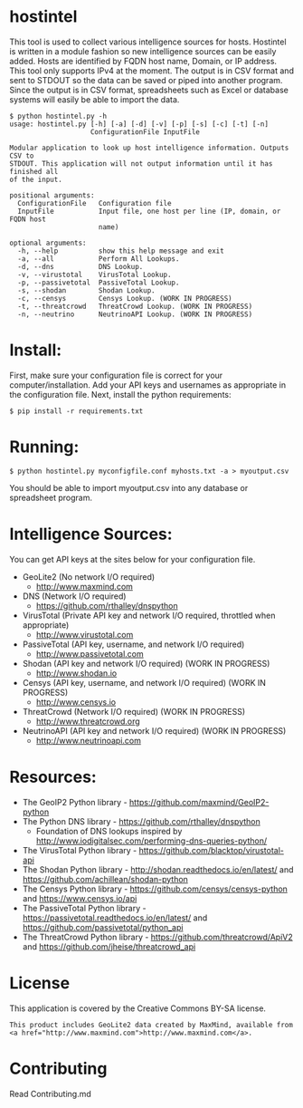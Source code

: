 # hostintel

This tool is used to collect various intelligence sources for hosts.
Hostintel is written in a module fashion so new intelligence sources can be
easily added.
Hosts are identified by FQDN host name, Domain, or IP address.
This tool only supports IPv4 at the moment.
The output is in CSV format and sent to STDOUT
so the data can be saved or piped into another program.
Since the output is in CSV format, spreadsheets such as Excel or database systems will
easily be able to import the data.

```
$ python hostintel.py -h
usage: hostintel.py [-h] [-a] [-d] [-v] [-p] [-s] [-c] [-t] [-n]
                    ConfigurationFile InputFile

Modular application to look up host intelligence information. Outputs CSV to
STDOUT. This application will not output information until it has finished all
of the input.

positional arguments:
  ConfigurationFile   Configuration file
  InputFile           Input file, one host per line (IP, domain, or FQDN host
                      name)

optional arguments:
  -h, --help          show this help message and exit
  -a, --all           Perform All Lookups.
  -d, --dns           DNS Lookup.
  -v, --virustotal    VirusTotal Lookup.
  -p, --passivetotal  PassiveTotal Lookup.
  -s, --shodan        Shodan Lookup.
  -c, --censys        Censys Lookup. (WORK IN PROGRESS)
  -t, --threatcrowd   ThreatCrowd Lookup. (WORK IN PROGRESS)
  -n, --neutrino      NeutrinoAPI Lookup. (WORK IN PROGRESS)
```

# Install:
First, make sure your configuration file is correct for your computer/installation.
Add your API keys and usernames as appropriate in the configuration file.
Next, install the python requirements:

```
$ pip install -r requirements.txt
```
# Running:

```
$ python hostintel.py myconfigfile.conf myhosts.txt -a > myoutput.csv
```
You should be able to import myoutput.csv into any database or spreadsheet program.

# Intelligence Sources:

You can get API keys at the sites below for your configuration file.

  - GeoLite2 (No network I/O required)
    - http://www.maxmind.com
  - DNS (Network I/O required)
    - https://github.com/rthalley/dnspython
  - VirusTotal (Private API key and network I/O required, throttled when appropriate)
    - http://www.virustotal.com
  - PassiveTotal (API key, username, and network I/O required)
    - http://www.passivetotal.com
  - Shodan (API key and network I/O required) (WORK IN PROGRESS)
    - http://www.shodan.io
  - Censys (API key, username, and network I/O required) (WORK IN PROGRESS)
    - http://www.censys.io
  - ThreatCrowd (Network I/O required) (WORK IN PROGRESS)
    - http://www.threatcrowd.org
  - NeutrinoAPI (API key and network I/O required) (WORK IN PROGRESS)
    - http://www.neutrinoapi.com

# Resources:

   - The GeoIP2 Python library - https://github.com/maxmind/GeoIP2-python
   - The Python DNS library - https://github.com/rthalley/dnspython
     - Foundation of DNS lookups inspired by http://www.iodigitalsec.com/performing-dns-queries-python/
   - The VirusTotal Python library - https://github.com/blacktop/virustotal-api
   - The Shodan Python library - http://shodan.readthedocs.io/en/latest/ and https://github.com/achillean/shodan-python
   - The Censys Python library - https://github.com/censys/censys-python and https://www.censys.io/api
   - The PassiveTotal Python library - https://passivetotal.readthedocs.io/en/latest/ and https://github.com/passivetotal/python_api
   - The ThreatCrowd Python library - https://github.com/threatcrowd/ApiV2 and https://github.com/jheise/threatcrowd_api

# License
This application is covered by the Creative Commons BY-SA license.

```
This product includes GeoLite2 data created by MaxMind, available from
<a href="http://www.maxmind.com">http://www.maxmind.com</a>.
```

# Contributing

Read Contributing.md
   




